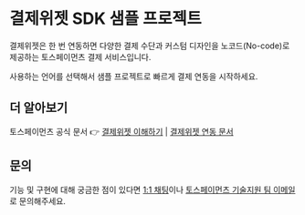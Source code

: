 # 결제위젯 SDK 샘플 프로젝트

결제위젯은 한 번 연동하면 다양한 결제 수단과 커스텀 디자인을 노코드(No-code)로 제공하는 토스페이먼츠 결제 서비스입니다.

사용하는 언어를 선택해서 샘플 프로젝트로 빠르게 결제 연동을 시작하세요.

## 더 알아보기

토스페이먼츠 공식 문서 👉 [결제위젯 이해하기](https://docs.tosspayments.com/guides/payment-widget/overview) | [결제위젯 연동 문서](https://docs.tosspayments.com/guides/payment-widget/integration)

## 문의

기능 및 구현에 대해 궁금한 점이 있다면 [1:1 채팅](https://discord.com/invite/VdkfJnknD9)이나 [토스페이먼츠 기술지원 팀 이메일](mailto:techsupport@tosspayments.com)로 문의해주세요.
